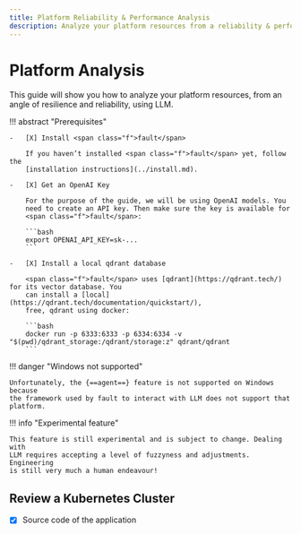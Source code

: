 ```yaml
---
title: Platform Reliability & Performance Analysis
description: Analyze your platform resources from a reliability & performance posture
---
```


# Platform Analysis

This guide will show you how to analyze your platform resources, from an
angle of resilience and reliability, using LLM.

!!! abstract "Prerequisites"

    -   [X] Install <span class="f">fault</span>

        If you haven’t installed <span class="f">fault</span> yet, follow the
        [installation instructions](../install.md).

    -   [X] Get an OpenAI Key

        For the purpose of the guide, we will be using OpenAI models. You
        need to create an API key. Then make sure the key is available for
        <span class="f">fault</span>:

        ```bash
        export OPENAI_API_KEY=sk-...
        ```

    -   [X] Install a local qdrant database

        <span class="f">fault</span> uses [qdrant](https://qdrant.tech/) for its vector database. You
        can install a [local](https://qdrant.tech/documentation/quickstart/),
        free, qdrant using docker:

        ```bash
        docker run -p 6333:6333 -p 6334:6334 -v "$(pwd)/qdrant_storage:/qdrant/storage:z" qdrant/qdrant
        ```

!!! danger "Windows not supported"

    Unfortunately, the {==agent==} feature is not supported on Windows because
    the framework used by fault to interact with LLM does not support that
    platform.

!!! info "Experimental feature"

    This feature is still experimental and is subject to change. Dealing with
    LLM requires accepting a level of fuzzyness and adjustments. Engineering
    is still very much a human endeavour!

## Review a Kubernetes Cluster



-   [X] Source code of the application
